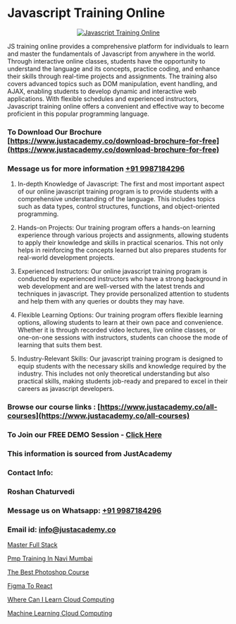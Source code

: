 # Javascript Training Online

<p align="center">
  <a href="https://justacademy.co/course-detail/javascript-training">
    <img src="https://justacademy.co/storage2/course_image/1676636853_course_image.webp" alt="Javascript Training Online">
  </a>
</p>

JS training online provides a comprehensive platform for individuals to learn and master the fundamentals of Javascript from anywhere in the world. Through interactive online classes, students have the opportunity to understand the language and its concepts, practice coding, and enhance their skills through real-time projects and assignments. The training also covers advanced topics such as DOM manipulation, event handling, and AJAX, enabling students to develop dynamic and interactive web applications. With flexible schedules and experienced instructors, Javascript training online offers a convenient and effective way to become proficient in this popular programming language.
### To Download Our Brochure [https://www.justacademy.co/download-brochure-for-free](https://www.justacademy.co/download-brochure-for-free)
### Message us for more information [+91 9987184296](https://api.whatsapp.com/send?phone=919987184296)
1) In-depth Knowledge of Javascript: The first and most important aspect of our online javascript training program is to provide students with a comprehensive understanding of the language. This includes topics such as data types, control structures, functions, and object-oriented programming.

2) Hands-on Projects: Our training program offers a hands-on learning experience through various projects and assignments, allowing students to apply their knowledge and skills in practical scenarios. This not only helps in reinforcing the concepts learned but also prepares students for real-world development projects.

3) Experienced Instructors: Our online javascript training program is conducted by experienced instructors who have a strong background in web development and are well-versed with the latest trends and techniques in javascript. They provide personalized attention to students and help them with any queries or doubts they may have.

4) Flexible Learning Options: Our training program offers flexible learning options, allowing students to learn at their own pace and convenience. Whether it is through recorded video lectures, live online classes, or one-on-one sessions with instructors, students can choose the mode of learning that suits them best.

5) Industry-Relevant Skills: Our javascript training program is designed to equip students with the necessary skills and knowledge required by the industry. This includes not only theoretical understanding but also practical skills, making students job-ready and prepared to excel in their careers as javascript developers.

### Browse our course links : [https://www.justacademy.co/all-courses](https://www.justacademy.co/all-courses) 
### To Join our FREE DEMO Session - [Click Here](https://www.justacademy.co/register-for-course-demo)


### This information is sourced from JustAcademy
### Contact Info:
### Roshan Chaturvedi
### Message us on Whatsapp: [+91 9987184296](https://api.whatsapp.com/send?phone=919987184296)
### Email id: [info@justacademy.co](mailto:info@justacademy.co)
                
[Master Full Stack](https://www.linkedin.com/pulse/master-full-stack-justacademy-chandigarh-xwgmc/)

[Pmp Training In Navi Mumbai](https://www.linkedin.com/pulse/pmp-training-navi-mumbai-justacademy-portland-vd0mf?trackingId=YAyJW9NogVS%2FcX3ByBXEzg%3D%3D&lipi=urn%3Ali%3Apage%3Ad_flagship3_company_admin%3B4wvQoxRzQS6F4YizGcy96A%3D%3D)

[The Best Photoshop Course](https://medium.com/@ranemanish460/the-best-photoshop-course-d096ce2507b2)

[Figma To React](https://medium.com/@mahi3106/figma-to-react-f636619a33ba)

[Where Can I Learn Cloud Computing](https://justacademyin.github.io/justacademy/where-can-i-learn-cloud-computing)

[Machine Learning Cloud Computing](https://justacademyin.github.io/justacademy/machine-learning-cloud-computing)

